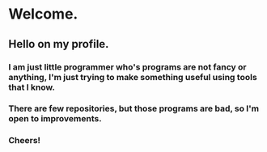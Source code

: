# Welcome.
## Hello on my profile. 
### I am just little programmer who's programs are not fancy or anything, I'm just trying to make something useful using tools that I know.
### There are few repositories, but those programs are bad, so I'm open to improvements.
### Cheers!
